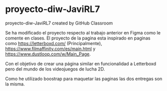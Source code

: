 # proyecto-diw-JaviRL7
proyecto-diw-JaviRL7 created by GitHub Classroom

Se ha modificado el proyecto respecto al trabajo anterior en Figma como le comente en clases.
El proyecto de la pagina esta inspirado en paginas como https://letterboxd.com/ (Principalmente), https://www.filmaffinity.com/es/main.html y https://www.dustloop.com/w/Main_Page.

Con el objetivo de crear una página similar en funcionalidad a Letterboxd pero del mundo de los videojuegos de lucha 2D.

Como he utilizado boostrap para maquetar las paginas las dos entregas son la misma.


